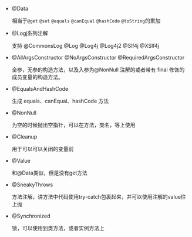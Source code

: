 * @Data

  相当于`@get` `@set` `@equals` `@canEqual` `@hashCode` `@toString`的累加

* @Logj系列注解

  支持 @CommonsLog  @Log  @Log4j  @Log4j2  @Slf4j  @XSlf4j  

* @AllArgsConstructor @NoArgsConstructor @RequiredArgsConstructor

  全参，无参的构造方法，以及入参为@NonNull 注解的或者带有 final 修饰的成员变量的构造方法。

* @EqualsAndHashCode

  生成 equals、canEqual、hashCode 方法

* @NonNull

  为空的时候抛出空指针，可以在方法，类名，等上使用

* @Cleanup

  用于可以可以关闭的变量前

* @Value

  和@Data类似，但是没有get方法

* @SneakyThrows

  方法注解，讲方法中代码使用try-catch包裹起来，并可以使用注解的value往上抛

* @Synchronized

  锁，可以使用到类方法，或者实例方法上